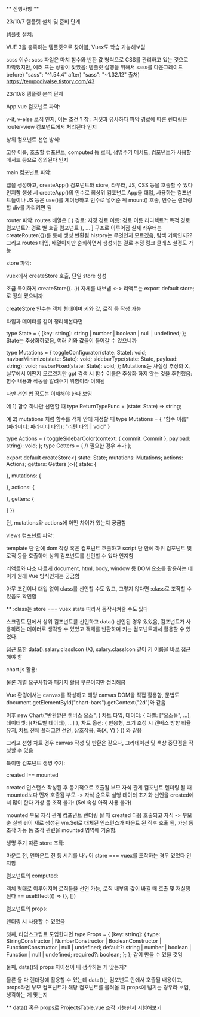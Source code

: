 ** 진행사항 **

23/10/7
템플릿 설치 및 준비 단계

템플릿 설치:

VUE 3을 충족하는 템플릿으로 찾아봄, Vuex도 학습 가능해보임

scss 이슈:
scss 파일은 마치 함수와 반환 값 형식으로 CSS를 관리하고 있는 것으로 파악했지만, 에러 뜨는 상황이 잦았음: 템플릿 실행을 위해서 sass를 다운그레이드
before) "sass": "^1.54.4"
after) "sass": "~1.32.12"
출처) https://tempodivalse.tistory.com/43

23/10/8
템플릿 분석 단계

App.vue 컴포넌트 파악:

v-if, v-else 로직 인지, 이는 조건 ? 참 : 거짓과 유사하다 파악
경로에 따른 렌더링은 router-view 컴포넌트에서 처리된다 인지

상위 컴포넌트 선언 방식:

고유 이름, 호출할 컴포넌트, computed 등 로직, 생명주기 메서드, 컴포넌트가 사용할 메서드 등으로 정의된다 인지

main 컴포넌트 파악:

앱을 생성하고, createApp()
컴포넌트와 store, 라우터, JS, CSS 등을 호출할 수 있다 인지함
생성 시 createApp()의 인수로 최상위 컴포넌트 App을 대입, 사용하는 컴포넌트들이나 JS 등은 use()를 체이닝하고 인수로 넣어준 뒤 mount() 호출, 인수는 렌더링 할 div를 가리키면 됨

router 파악:
routes 배열은
[
{
경로: 지정 경로
이름: 경로 이름
리디렉트?: 목적 경로
컴포넌트?: 경로 별 호출 컴포넌트
}, ...
]
구조로 이루어짐
실제 라우터는 createRouter({})를 통해 생성 반환됨
history는 무엇인지 모르겠음, 탐색 기록인지??
그리고 routes 대입, 배열이지만 순회하면서 생성되는 걸로 추정
링크 클래스 설정도 가능

store 파악:

vuex에서 createStore 호출, 단일 store 생성

조금 특이하게 createStore({...}) 자체를 내보냄 <-> 리액트는 export default store; 로 정의 됐으니까

createStore 인수는 객체 형태이며 키와 값, 로직 등 작성 가능

타입과 데이터를 같이 정리해본다면

type State = {
[key: string]: string | number | boolean | null | undefined;
};
State는 추상화하였음, 여러 키와 값들이 들어갈 수 있으니까

type Mutations = {
toggleConfigurator(state: State): void;
navbarMinimize(state: State): void;
sidebarType(state: State, payload: string): void;
navbarFixed(state: State): void;
};
Mutations는 사실상 추상화 X, 실무에서 어떤지 모르겠지만 gpt 검색 시 함수 이름은 추상화 하지 않는 것을 추천했음: 함수 내용과 작동을 알려주기 위함이라 이해됨

다만 선언 법 정도는 이해해야 한다 보임

예 1) 함수 하나만 선언할 때
type ReturnTypeFunc = (state: State) => string;

예 2) mutations 처럼 함수를 객체 안에 지정할 때
type Mutations = {
"함수 이름"(파라미터: 파라미터 타입): "리턴 타입 | void"
}

type Actions = {
toggleSidebarColor(context: { commit: Commit }, payload: string): void;
};
type Getters = {
// 필요한 경우 추가
};

export default createStore<{ state: State; mutations: Mutations; actions: Actions; getters: Getters }>({
state: {

},
mutations: {

},
actions: {

},
getters: {

}
})

단, mutations와 actions에 어떤 차이가 있는지 궁금함

views 컴포넌트 파악:

template 단 안에 dom 작성 혹은 컴포넌트 호출하고 script 단 안에 하위 컴포넌트 및 로직 등을 호출하며 상위 컴포넌트를 선언할 수 있다 인지함

리액트와 다소 다르게 document, html, body, window 등 DOM 요소를 활용하는 데 이게 원래 Vue 방식인지는 궁금함

아무 조건이나 대입 없이 class를 선언할 수도 있고, 그렇지 않다면 :class로 조작할 수 있음도 확인함

\*\* :class는 store === vuex state 따라서 동작시켜줄 수도 있다

스크립트 단에서 상위 컴포넌트를 선언하고 data() 선언된 경우 있었음, 컴포넌트가 사용하려는 데이터로 생각할 수 있었고 객체를 반환하며 키는 컴포넌트에서 활용할 수 있었다.

접근 또한 data().salary.classIcon (X), salary.classIcon 같이 키 이름을 바로 접근해야 함

chart.js 활용:

물론 개별 요구사항과 패키지 활용 부분이지만 정리해봄

Vue 환경에서는 canvas를 작성하고 해당 canvas DOM을 직접 활용함, 문법도 document.getElementById("chart-bars").getContext("2d")와 같음

이후 new Chart("반환받은 캔버스 요소", {
차트 타입,
데이터: {
라벨: ["요소들", ...],
데이터셋: [{차트별 데이터}, ...]
},
차트 옵션: {
반응형,
크기 조정 시 캔버스 방향 비율 유지,
차트 전체 플러그인 선언,
상호작용,
축(X, Y)
}
})
와 같음

그리고 선형 차트 경우 canvas 작성 및 반환은 같으나, 그라데이션 및 색상 중단점을 작성할 수 있음

특이한 컴포넌트 생명 주기:

created !== mounted

created
인스턴스 작성된 후 동기적으로 호출됨
부모 자식 관계 컴포넌트 렌더링 될 때 mounted보다 먼저 호출됨
부모 -> 자식 순으로 실행
데이터 초기화 선언을 created에서 많이 한다
가상 돔 조작 불가: ($el 속성 아직 사용 불가)

mounted
부모 자식 관계 컴포넌트 렌더링 될 때 created 다음 호출되고 자식 -> 부모 순 실행
el이 새로 생성된 vm.$el로 대체된 인스턴스가 마운트 된 직후 호출 됨, 가상 돔 조작 가능
돔 조작 관련을 mounted 영역에 기술함.

생명 주기 따른 store 조작:

마운트 전, 언마운트 전 등 시기를 나누어 store === vuex를 조작하는 경우 있었다 인지함

컴포넌트의 computed:

객체 형태로 이루어지며 로직들을 선언 가능, 로직 내부의 값이 바뀔 때 호출 및 재실행된다 == useEffect(() => {}, [<!-- 의존성 -->])

컴포넌트의 props:

렌더링 시 사용할 수 있었음

첫째, 타입스크립트 도입한다면
type Props = {
[key: string]: {
type: StringConstructor | NumberConstructor | BooleanConstructor | FunctionConstructor | null | undefined;
default?: string | number | boolean | Function | null | undefined;
required?: boolean;
};
};
같이 만들 수 있을 것임

둘째, data()와 props 차이점이 내 생각하는 게 맞는지?

물론 둘 다 렌더링에 활용할 수 있는데 data()는 컴포넌트 안에서 호출될 내용이고, props라면 부모 컴포넌트가 해당 컴포넌트를 불러올 때 props에 넘기는 경우라 보임, 생각하는 게 맞는지

** data() 혹은 props로 ProjectsTable.vue 조작 가능한지 시험해보기
